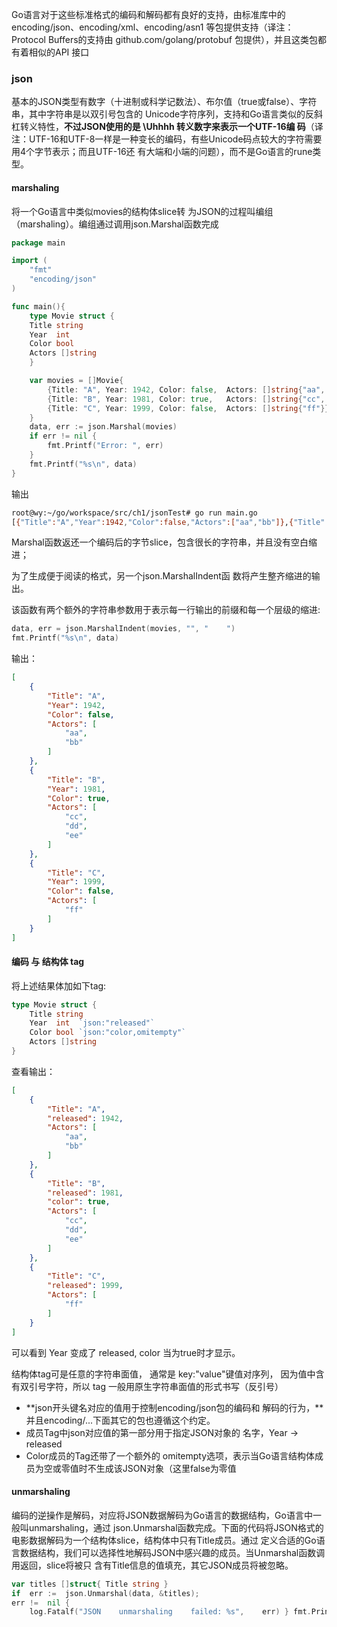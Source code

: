 Go语⾔对于这些标准格式的编码和解码都有良好的⽀持，由标准库中的encoding/json、encoding/xml、encoding/asn1 等包提供⽀持（译注：Protocol	Buffers的⽀持由	github.com/golang/protobuf	包提供），并且这类包都有着相似的API 接⼝

### json

基本的JSON类型有数字（⼗进制或科学记数法）、布尔值（true或false）、字符串，其中字符串是以双引号包含的 Unicode字符序列，⽀持和Go语⾔类似的反斜杠转义特性，**不过JSON使⽤的是	\Uhhhh	转义数字来表示⼀个UTF-16编 码**（译注：UTF-16和UTF-8⼀样是⼀种变⻓的编码，有些Unicode码点较⼤的字符需要⽤4个字节表示；⽽且UTF-16还 有⼤端和⼩端的问题），⽽不是Go语⾔的rune类型。

#### marshaling

将⼀个Go语⾔中类似movies的结构体slice转 为JSON的过程叫编组（marshaling）。编组通过调⽤json.Marshal函数完成

``` go
package main

import (
    "fmt"
    "encoding/json"
)

func main(){
    type Movie struct {
    Title string
    Year  int
    Color bool
    Actors []string
    }

    var movies = []Movie{
        {Title: "A", Year: 1942, Color: false,  Actors: []string{"aa", "bb"}},
        {Title: "B", Year: 1981, Color: true,   Actors: []string{"cc", "dd", "ee"}},
        {Title: "C", Year: 1999, Color: false,  Actors: []string{"ff"}},
    }
    data, err := json.Marshal(movies)
    if err != nil {
        fmt.Printf("Error: ", err)
    }
    fmt.Printf("%s\n", data)
}
```

输出

```sh
root@wy:~/go/workspace/src/ch1/jsonTest# go run main.go
[{"Title":"A","Year":1942,"Color":false,"Actors":["aa","bb"]},{"Title":"B","Year":1981,"Color":true,"Actors":["cc","dd","ee"]},{"Title":"C","Year":1999,"Color":false,"Actors":["ff"]}]
```

Marshal函数返还⼀个编码后的字节slice，包含很⻓的字符串，并且没有空⽩缩进；

为了⽣成便于阅读的格式，另⼀个json.MarshalIndent函 数将产⽣整⻬缩进的输出。

该函数有两个额外的字符串参数⽤于表示每⼀⾏输出的前缀和每⼀个层级的缩进:

``` go
data, err = json.MarshalIndent(movies, "", "    ")
fmt.Printf("%s\n", data)
```



输出：

```json
[
    {
        "Title": "A",
        "Year": 1942,
        "Color": false,
        "Actors": [
            "aa",
            "bb"
        ]
    },
    {
        "Title": "B",
        "Year": 1981,
        "Color": true,
        "Actors": [
            "cc",
            "dd",
            "ee"
        ]
    },
    {
        "Title": "C",
        "Year": 1999,
        "Color": false,
        "Actors": [
            "ff"
        ]
    }
]
```



#### 编码 与 结构体 tag

将上述结果体加如下tag:

```go
type Movie struct {
    Title string
    Year  int  `json:"released"`
    Color bool `json:"color,omitempty"`
    Actors []string
}
```

查看输出：

```json
[
    {
        "Title": "A",
        "released": 1942,
        "Actors": [
            "aa",
            "bb"
        ]
    },
    {
        "Title": "B",
        "released": 1981,
        "color": true,
        "Actors": [
            "cc",
            "dd",
            "ee"
        ]
    },
    {
        "Title": "C",
        "released": 1999,
        "Actors": [
            "ff"
        ]
    }
]
```

可以看到 Year 变成了 released,  color 当为true时才显示。

结构体tag可是任意的字符串面值， 通常是 key:"value"键值对序列， 因为值中含有双引号字符，所以 tag 一般用原生字符串面值的形式书写（反引号）

* **json开头键名对应的值⽤于控制encoding/json包的编码和 解码的⾏为，**并且encoding/...下⾯其它的包也遵循这个约定。
* 成员Tag中json对应值的第⼀部分⽤于指定JSON对象的 名字，Year -> released
* Color成员的Tag还带了⼀个额外的 omitempty选项，表示当Go语⾔结构体成员为空或零值时不⽣成该JSON对象（这⾥false为零值



#### unmarshaling

编码的逆操作是解码，对应将JSON数据解码为Go语⾔的数据结构，Go语⾔中⼀般叫unmarshaling，通过 json.Unmarshal函数完成。下⾯的代码将JSON格式的电影数据解码为⼀个结构体slice，结构体中只有Title成员。通过 定义合适的Go语⾔数据结构，我们可以选择性地解码JSON中感兴趣的成员。当Unmarshal函数调⽤返回，slice将被只 含有Title信息的值填充，其它JSON成员将被忽略。

``` go
var	titles []struct{ Title string } 
if	err	:=	json.Unmarshal(data, &titles);
err	!=	nil	{				
    log.Fatalf("JSON	unmarshaling	failed:	%s",	err) } fmt.Println(titles)
```

